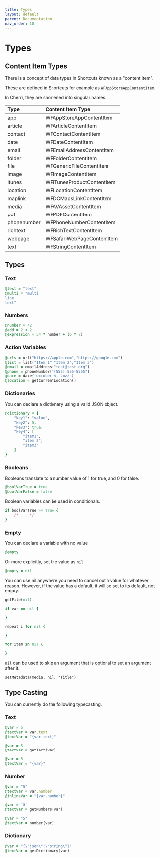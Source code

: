 ```yaml
---
title: Types
layout: default
parent: Documentation
nav_order: 10
---
```


# Types

## Content Item Types

There is a concept of data types in Shortcuts known as a "content item".

These are defined in Shortcuts for example as `WFAppStoreAppContentItem`.

In Cherri, they are shortened into singular names.

| Type 	| Content Item Type 	|
|:-------------|:------------------|
| app 	| WFAppStoreAppContentItem 	|
| article 	| WFArticleContentItem 	|
| contact 	| WFContactContentItem 	|
| date 	| WFDateContentItem 	|
| email 	| WFEmailAddressContentItem 	|
| folder 	| WFFolderContentItem 	|
| file 	| WFGenericFileContentItem 	|
| image 	| WFImageContentItem 	|
| itunes 	| WFiTunesProductContentItem 	|
| location 	| WFLocationContentItem 	|
| maplink 	| WFDCMapsLinkContentItem 	|
| media 	| WFAVAssetContentItem 	|
| pdf 	| WFPDFContentItem 	|
| phonenumber 	| WFPhoneNumberContentItem 	|
| richtext 	| WFRichTextContentItem 	|
| webpage 	| WFSafariWebPageContentItem 	|
| text 	| WFStringContentItem 	|

## Types

### Text

```ruby
@text = "text"
@multi = "multi
line
text"
```

### Numbers

```ruby
@number = 42
@add = 2 + 2
@expression = 54 * number + (6 * 7)
```

### Action Variables

```ruby
@urls = url("https://apple.com","https://google.com")
@list = list("Item 1","Item 2","Item 3")
@email = emailAddress("test@test.org")
@phone = phoneNumber("(555) 555-5555")
@date = date("October 5, 2022")
@location = getCurrentLocation()
```

### Dictionaries

You can declare a dictionary using a valid JSON object.

```ruby
@dictionary = {
    "key1": "value",
    "key2": 5,
    "key3": true,
    "key4": [
        "item1",
        "item 2",
        "item3"
    ]
}
```

### Booleans

Booleans translate to a number value of 1 for true, and 0 for false.

```ruby
@boolVarTrue = true
@boolVarFalse = false
```

Boolean variables can be used in conditionals.

```ruby
if boolVarTrue == true {
    /* ... */
}
```

### Empty

You can declare a variable with no value

```ruby
@empty
```

Or more explicitly, set the value as `nil`

```ruby
@empty = nil
```

You can use nil anywhere you need to cancel out a value for whatever reason. However, if the value has a default, it will be set to its default, not empty.

```ruby
getFile(nil)

if var == nil {

}

repeat i for nil {

}

for item in nil {

}
```

`nil` can be used to skip an argument that is optional to set an argument after it.

```
setMetadata(media, nil, "Title")
```

## Type Casting

You can currently do the following typecasting.

### Text

```ruby
@var = 5
@textVar = var.text
@textVar = "{var.text}"
```

```ruby
@var = 5
@textVar = getText(var)
```

```ruby
@var = 5
@textVar = "{var}"
```

### Number

```ruby
@var = "5"
@textVar = var.number
@inlineVar = "{var.number}"
```

```ruby
@var = "5"
@textVar = getNumbers(var)
```

```ruby
@var = "5"
@textVar = number(var)
```

### Dictionary

```ruby
@var = "{\"json\":\"string\"}"
@textVar = getDictionary(var)
```
